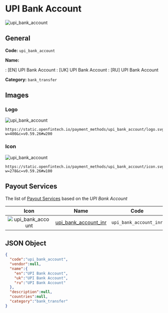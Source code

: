 
# UPI Bank Account 
![upi_bank_account](https://static.openfintech.io/payment_methods/upi_bank_account/logo.svg?w=400&c=v0.59.26#w200)  

## General 
**Code:** `upi_bank_account` 
 
**Name:** 
 
:	[EN] UPI Bank Account 
:	[UK] UPI Bank Account 
:	[RU] UPI Bank Account 
 
**Category:** `bank_transfer` 
 

## Images 

### Logo 
![upi_bank_account](https://static.openfintech.io/payment_methods/upi_bank_account/logo.svg?w=400&c=v0.59.26#w200)  

```
https://static.openfintech.io/payment_methods/upi_bank_account/logo.svg?w=400&c=v0.59.26#w200
```  

### Icon 
![upi_bank_account](https://static.openfintech.io/payment_methods/upi_bank_account/icon.svg?w=278&c=v0.59.26#w100)  

```
https://static.openfintech.io/payment_methods/upi_bank_account/icon.svg?w=278&c=v0.59.26#w100
```  

## Payout Services 
 
The list of [Payout Services](/payout-services/) based on the _UPI Bank Account_ 

|Icon|Name|Code| 
|:---:|:---:|:---:| 
|![upi_bank_account](https://static.openfintech.io/payout_methods/upi_bank_account/icon.svg?w=278&c=v0.59.26#w40) |[upi_bank_account_inr](/payout-services/upi_bank_account_inr/)|`upi_bank_account_inr`| 
 

## JSON Object 

```json
{
  "code":"upi_bank_account",
  "vendor":null,
  "name":{
    "en":"UPI Bank Account",
    "uk":"UPI Bank Account",
    "ru":"UPI Bank Account"
  },
  "description":null,
  "countries":null,
  "category":"bank_transfer"
}
```  
